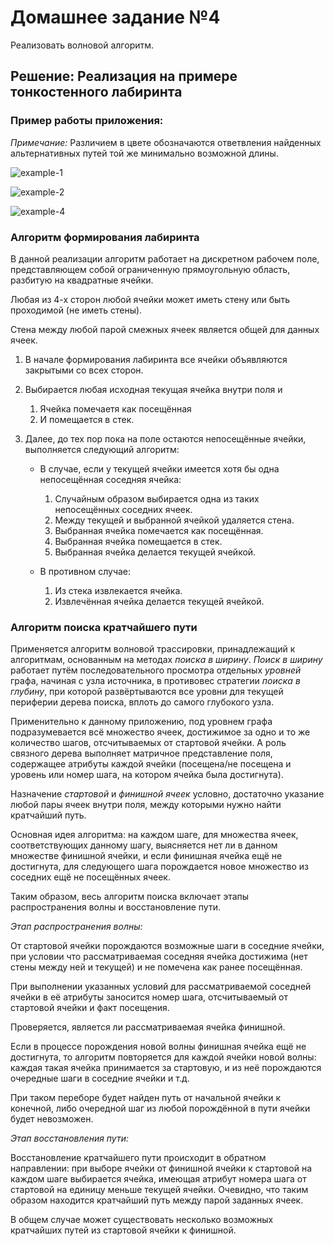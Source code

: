 # Домашнее задание №4

Реализовать волновой алгоритм.

## Решение: Реализация на примере тонкостенного лабиринта

### Пример работы приложения:

*Примечание:* Различием в цвете обозначаются ответвления найденных альтернативных путей той же минимально возможной длины.

![example-1](https://user-images.githubusercontent.com/109767480/206471520-2f9e8cda-b7c3-4e36-a163-4a434644b7be.png)

![example-2](https://user-images.githubusercontent.com/109767480/206471530-a5feecdf-6da3-4bca-8737-5af1dc334a2e.png)

![example-4](https://user-images.githubusercontent.com/109767480/206471593-8bc69add-a7eb-4a40-a552-f0874a859729.png)

### Алгоритм формирования лабиринта

В данной реализации алгоритм работает на дискретном рабочем поле, представляющем
собой ограниченную прямоугольную область, разбитую на квадратные ячейки.

Любая из 4-х сторон любой ячейки может иметь стену или быть проходимой (не иметь стены).

Стена между любой парой смежных ячеек является общей для данных ячеек.

1. В начале формирования лабиринта все ячейки объявляются закрытыми со всех сторон.

2. Выбирается любая исходная текущая ячейка внутри поля и
	1. Ячейка помечаетя как посещённая
	2. И помещается в стек.

3. Далее, до тех пор пока на поле остаются непосещённые ячейки, выполняется следующий алгоритм:

	* В случае, если у текущей ячейки имеется хотя бы одна непосещённая соседняя ячейка:
		1. Случайным образом выбирается одна из таких непосещённых соседних ячеек.
		2. Между текущей и выбранной ячейкой удаляется стена.
		3. Выбранная ячейка помечается как посещённая.
		4. Выбранная ячейка помещается в стек.
		5. Выбранная ячейка делается текущей ячейкой.
	
	* В противном случае:
		1. Из стека извлекается ячейка.
		2. Извлечённая ячейка делается текущей ячейкой.

### Алгоритм поиска кратчайшего пути

Применяется алгоритм волновой трассировки, принадлежащий к алгоритмам, основанным на методах *поиска в ширину*. *Поиск в ширину* работает путём последовательного просмотра отдельных *уровней* графа, начиная с узла источника, в противовес стратегии *поиска в глубину*, при которой развёртываются все уровни для текущей периферии дерева поиска, вплоть до самого глубокого узла.

Применительно к данному приложению, под уровнем графа подразумевается всё множество ячеек, достижимое за одно и то же количество шагов, отсчитываемых от стартовой ячейки. А роль связного дерева выполняет матричное представление поля, содержащее атрибуты каждой ячейки (посещена/не посещена и уровень или номер шага, на котором ячейка была достигнута).

Назначение *стартовой* и *финишной ячеек* условно, достаточно указание любой пары ячеек внутри поля, между которыми нужно найти кратчайший путь.

Основная идея алгоритма: на каждом шаге, для множества ячеек, соответствующих данному шагу, выясняется нет ли в данном множестве финишной ячейки, и если финишная ячейка ещё не достигнута, для следующего шага порождается новое множество из соседних ещё не посещённых ячеек.

Таким образом, весь алгоритм поиска включает этапы распространения волны и восстановление пути.

*Этап распространения волны:*

От стартовой ячейки порождаются возможные шаги в соседние ячейки, при условии что рассматриваемая соседняя ячейка достижима (нет стены между ней и текущей) и не помечена как ранее посещённая.

При выполнении указанных условий для рассматриваемой соседней ячейки в её атрибуты заносится номер шага, отсчитываемый от стартовой ячейки и факт посещения.

Проверяется, является ли рассматриваемая ячейка финишной.

Если в процессе порождения новой волны финишная ячейка ещё не достигнута, то алгоритм повторяется для каждой ячейки новой волны: каждая такая ячейка принимается за стартовую, и из неё порождаются очередные шаги в соседние ячейки и т.д.

При таком переборе будет найден путь от начальной ячейки к конечной, либо очередной шаг из любой порождённой в пути ячейки будет невозможен.

*Этап восстановления пути:*

Восстановление кратчайшего пути происходит в обратном направлении: при выборе ячейки от финишной ячейки к стартовой на каждом шаге выбирается ячейка, имеющая атрибут номера шага от стартовой на единицу меньше текущей ячейки. Очевидно, что таким образом находится кратчайший путь между парой заданных ячеек.

В общем случае может существовать несколько возможных кратчайших путей из стартовой ячейки к финишной.
